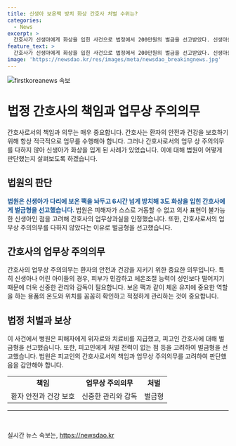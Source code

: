 ```yaml
---
title: 신생아 보온팩 방치 화상 간호사 처벌 수위는?
categories:
  - News
excerpt: >
  간호사가 신생아에게 화상을 입힌 사건으로 법정에서 200만원의 벌금을 선고받았다. 신생아를 방치해 3도 화상을 입히고, 보온 팩의 온도나 위치를 확인하지 않은 채 업무를 수행한 것으로 판단되며, 피해자에게는 위자료와 치료비가 지급되었다.
feature_text: >
  간호사가 신생아에게 화상을 입힌 사건으로 법정에서 200만원의 벌금을 선고받았다. 신생아를 방치해 3도 화상을 입히고, 보온 팩의 온도나 위치를 확인하지 않은 채 업무를 수행한 것으로 판단되며, 피해자에게는 위자료와 치료비가 지급되었다.
image: 'https://newsdao.kr/res/images/meta/newsdao_breakingnews.jpg'
---
```


<p><img src="https://newsdao.kr/res/images/meta/newsdao_breakingnews.jpg" alt="firstkoreanews 속보" /></p>

<h1>법정 간호사의 책임과 업무상 주의의무</h1>

<p>간호사로서의 책임과 의무는 매우 중요합니다. 간호사는 환자의 안전과 건강을 보호하기 위해 항상 적극적으로 업무를 수행해야 합니다. 그러나 간호사로서의 업무 상 주의의무를 다하지 않아 신생아가 화상을 입게 된 사례가 있었습니다. 이에 대해 법원이 어떻게 판단했는지 살펴보도록 하겠습니다.</p>

<h2 data-ke-size="size26">법원의 판단</h2>

<p><b><span style="color: #1a5490;">법원은 신생아가 다리에 보온 팩을 놔두고 6시간 넘게 방치해 3도 화상을 입힌 간호사에게 벌금형을 선고했습니다. </span></b>법원은 피해자가 스스로 거동할 수 없고 의사 표현이 불가능한 신생아인 점을 고려해 간호사의 업무상과실을 인정했습니다. 또한, 간호사로서의 업무상 주의의무를 다하지 않았다는 이유로 벌금형을 선고했습니다.</p>

<h2 data-ke-size="size26">간호사의 업무상 주의의무</h2>

<p>간호사의 업무상 주의의무는 환자의 안전과 건강을 지키기 위한 중요한 의무입니다. 특히 신생아나 어린 아이들의 경우, 피부가 민감하고 체온조절 능력이 성인보다 떨어지기 때문에 더욱 신중한 관리와 감독이 필요합니다. 보온 팩과 같이 체온 유지에 중요한 역할을 하는 용품의 온도와 위치를 꼼꼼히 확인하고 적정하게 관리하는 것이 중요합니다.</p>

<h2 data-ke-size="size26">법정 처벌과 보상</h2>

<p>이 사건에서 병원은 피해자에게 위자료와 치료비를 지급했고, 피고인 간호사에 대해 벌금형을 선고했습니다. 또한, 피고인에게 처벌 전력이 없는 점 등을 고려하여 벌금형을 선고했습니다. 법원은 피고인의 간호사로서의 책임과 업무상 주의의무를 고려하여 판단했음을 감안해야 합니다.</p>

<table>
    <tr>
        <td style="text-align: center; height: 17px;"><b>책임</b></td>
        <td style="text-align: center; height: 17px;"><b>업무상 주의의무</b></td>
        <td style="text-align: center; height: 17px;"><b>처벌</b></td>
    </tr>
    <tr>
        <td style="text-align: center; height: 17px;">환자 안전과 건강 보호</td>
        <td style="text-align: center; height: 17px;">신중한 관리와 감독</td>
        <td style="text-align: center; height: 17px;">벌금형</td>
    </tr>
</table>

<hr>

<p data-ke-size="size16">&nbsp;</p>
실시간 뉴스 속보는, <a href="https://newsdao.kr" rel="dofollow">https://newsdao.kr</a>


